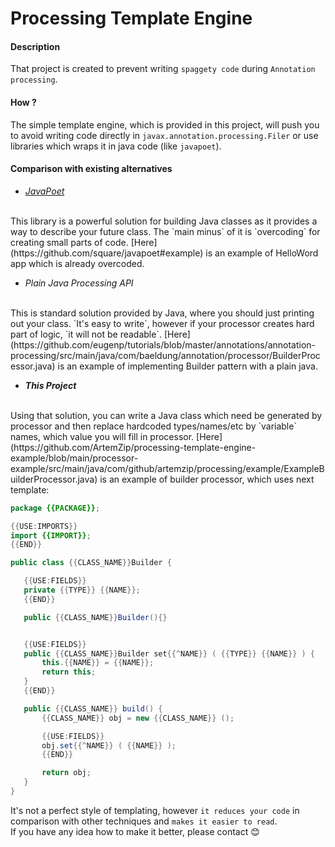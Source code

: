 Processing Template Engine
==========================

#### Description 
That project is created to prevent writing `spaggety code` during `Annotation processing`.

#### How ?
The simple template engine, which is provided in this project, will push you to avoid writing code directly in `javax.annotation.processing.Filer` or
use libraries which wraps it in java code (like `javapoet`).

#### Comparison with existing alternatives 
 * [_JavaPoet_](https://github.com/square/javapoet)
 <br> 
 This library is a powerful solution for building Java classes as it provides a way to describe your future class. 
 The `main minus` of it is `overcoding` for creating small parts of code. [Here](https://github.com/square/javapoet#example) is an example of
 HelloWord app which is already overcoded.  
 <br>
 
 * _Plain Java Processing API_
 <br>
 This is standard solution provided by Java, where you should just printing out your class.
 `It's easy to write`, however if your processor creates hard part of logic, `it will not be readable`. 
 [Here](https://github.com/eugenp/tutorials/blob/master/annotations/annotation-processing/src/main/java/com/baeldung/annotation/processor/BuilderProcessor.java)
 is an example of implementing Builder pattern with a plain java.
 <br>
 
 * **_This Project_**
 <br>
 Using that solution, you can write a Java class which need be generated by processor 
 and then replace hardcoded types/names/etc by `variable` names, which value you will fill in processor.
 [Here](https://github.com/ArtemZip/processing-template-engine-example/blob/main/processor-example/src/main/java/com/github/artemzip/processing/example/ExampleBuilderProcessor.java)
 is an example of builder processor, which uses next template:
 
 ```java
package {{PACKAGE}};

{{USE:IMPORTS}}
import {{IMPORT}};
{{END}}

public class {{CLASS_NAME}}Builder {

    {{USE:FIELDS}}
    private {{TYPE}} {{NAME}};
    {{END}}

    public {{CLASS_NAME}}Builder(){}


    {{USE:FIELDS}}
    public {{CLASS_NAME}}Builder set{{^NAME}} ( {{TYPE}} {{NAME}} ) {
        this.{{NAME}} = {{NAME}};
        return this;
    }
    {{END}}

    public {{CLASS_NAME}} build() {
        {{CLASS_NAME}} obj = new {{CLASS_NAME}} ();

        {{USE:FIELDS}}
        obj.set{{^NAME}} ( {{NAME}} );
        {{END}}

        return obj;
    }
}
```
It's not a perfect style of templating, 
however `it reduces your code` in comparison with other techniques and `makes it easier to read`.
<br>
If you have any idea how to make it better, please contact 😊 